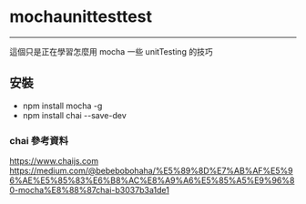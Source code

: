 # mochaunittesttest
***
這個只是正在學習怎麼用 mocha 
一些 unitTesting 的技巧
## 安裝
* npm install mocha -g
* npm install chai --save-dev
### chai 參考資料
<https://www.chaijs.com>
<https://medium.com/@bebebobohaha/%E5%89%8D%E7%AB%AF%E5%96%AE%E5%85%83%E6%B8%AC%E8%A9%A6%E5%85%A5%E9%96%80-mocha%E8%88%87chai-b3037b3a1de1>